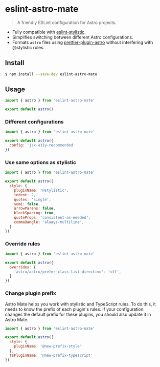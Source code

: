 # eslint-astro-mate

> A friendly ESLint configuration for Astro projects.

- Fully compatible with [eslint-stylistic](https://github.com/eslint-stylistic/eslint-stylistic).
- Simplifies switching between different Astro configurations.
- Formats `astro` files using [prettier-plugin-astro](https://github.com/withastro/prettier-plugin-astro) without interfering with @stylistic rules.

## Install

```bash
$ npm install --save-dev eslint-astro-mate
```


## Usage

```javascript
import { astro } from 'eslint-astro-mate'

export default astro()
```

### Different configurations

```javascript
import { astro } from 'eslint-astro-mate'

export default astro({
  config: 'jsx-a11y-recommended'
})
```

### Use same options as stylistic

```javascript
import { astro } from 'eslint-astro-mate'

export default astro({
  style: {
    pluginName: '@stylistic',
    indent: 2,
    quotes: 'single',
    semi: false,
    arrowParens: false,
    blockSpacing: true,
    quoteProps: 'consistent-as-needed',
    commaDangle: 'always-multiline',
  }
})
```

### Override rules

```javascript
import { astro } from 'eslint-astro-mate'

export default astro({
  overrides: {
    'astro/astro/prefer-class-list-directive': 'off',
  }
})
```

### Change plugin prefix

Astro Mate helps you work with stylistic and TypeScript rules. To do this, it needs to know the prefix of each plugin's rules. If your configuration changes the default prefix for these plugins, you should also update it in Astro Mate.

```javascript
import { astro } from 'eslint-astro-mate'

export default astro({
  style: {
    pluginName: '@new-prefix-style'
  },
  tsPluginName: '@new-prefix-typescript'
})
```
